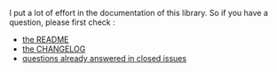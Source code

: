 I put a lot of effort in the documentation of this library. So if you have a question,
please first check :
- [the README](https://github.com/cyrilletuzi/angular-async-local-storage/blob/master/README.md)
- [the CHANGELOG](https://github.com/cyrilletuzi/angular-async-local-storage/blob/master/CHANGELOG.md)
- [questions already answered in closed issues](https://github.com/cyrilletuzi/angular-async-local-storage/issues?q=is%3Aissue+is%3Aclosed)
